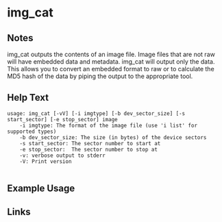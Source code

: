 # img_cat

Notes
-------
img_cat outputs the contents of an image file. Image files that are not raw will have embedded data and metadata. img_cat will output only the data. This allows you to convert an embedded format to raw or to calculate the MD5 hash of the data by piping the output to the appropriate tool.

Help Text
-------
```
usage: img_cat [-vV] [-i imgtype] [-b dev_sector_size] [-s start_sector] [-e stop_sector] image
	-i imgtype: The format of the image file (use 'i list' for supported types)
	-b dev_sector_size: The size (in bytes) of the device sectors
	-s start_sector: The sector number to start at
	-e stop_sector:  The sector number to stop at
	-v: verbose output to stderr
	-V: Print version


```

Example Usage
-------

Links
-------

